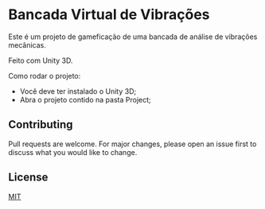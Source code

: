 # Bancada Virtual de Vibrações
Este é um projeto de gameficação de uma bancada de análise de vibrações mecânicas.

Feito com Unity 3D.

Como rodar o projeto:
 - Você deve ter instalado o Unity 3D;
 - Abra o projeto contido na pasta Project;

## Contributing
Pull requests are welcome. For major changes, please open an issue first to discuss what you would like to change.

## License
[MIT](LICENSE)
